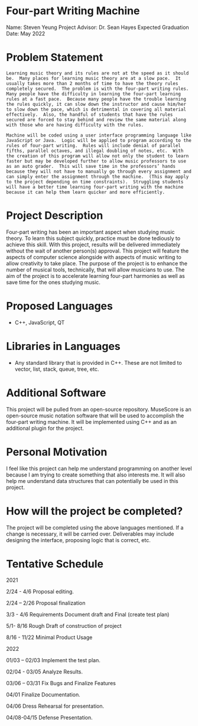 # Four-part Writing Machine

Name: Steven Yeung
Project Advisor: Dr. Sean Hayes
Expected Graduation Date: May 2022

# Problem Statement
	Learning music theory and its rules are not at the speed as it should be.  Many places for learning music theory are at a slow pace.  It usually takes more than 2 months of time to have the theory rules completely secured.  The problem is with the four-part writing rules.  Many people have the difficulty in learning the four-part learning rules at a fast pace.  Because many people have the trouble learning the rules quickly, it can slow down the instructor and cause him/her to slow down the pace, which is detrimental in covering all material effectively.  Also, the handful of students that have the rules secured are forced to stay behind and review the same material along with those who are having difficulty with the rules.  

	Machine will be coded using a user interface programming language like JavaScript or Java.  Logic will be applied to program according to the rules of four-part writing.  Rules will include denial of parallel fifths, parallel octaves, and illegal doubling of notes, etc.  With the creation of this program will allow not only the student to learn faster but may be developed further to allow music professors to use as an auto grader.  This will save time in the professors’ hands because they will not have to manually go through every assignment and can simply enter the assignment through the machine.  (This may apply to the project depending on time constraints).  Struggling students will have a better time learning four-part writing with the machine because it can help them learn quicker and more efficiently.  

# Project Description

Four-part writing has been an important aspect when studying music theory.  To learn this subject quickly, practice must be done tediously to achieve this skill.  With this project, results will be delivered immediately without the wait of another person(s) approval.  This project will feature the aspects of computer science alongside with aspects of music writing to allow creativity to take place.  The purpose of the project is to enhance the number of musical tools, technically, that will allow musicians to use.  The aim of the project is to accelerate learning four-part harmonies as well as save time for the ones studying music.  

# Proposed Languages

-	C++, JavaScript, QT

# Libraries in Languages

-	Any standard library that is provided in C++.  These are not limited to vector, list, stack, queue, tree, etc.

# Additional Software

This project will be pulled from an open-source repository.  MuseScore is an open-source music notation software that will be used to accomplish the four-part writing machine.  It will be implemented using C++ and as an additional plugin for the project.

# Personal Motivation

I feel like this project can help me understand programming on another level because I am trying to create something that also interests me.  It will also help me understand data structures that can potentially be used in this project.  

# How will the project be completed?

The project will be completed using the above languages mentioned.  If a change is necessary, it will be carried over.  Deliverables may include designing the interface, proposing logic that is correct, etc.

# Tentative Schedule

2021

2/24 - 4/6 Proposal editing.

2/24 – 2/26 Proposal finalization

3/3 - 4/6 Requirements Document draft and Final
(create test plan)

5/1- 8/16 Rough Draft of construction of project

8/16 - 11/22 Minimal Product Usage

2022

01/03 – 02/03 Implement the test plan.

02/04 - 03/05 Analyze Results.

03/06 – 03/31 Fix Bugs and Finalize Features

04/01 Finalize Documentation.

04/06 Dress Rehearsal for presentation.

04/08-04/15 Defense Presentation.
